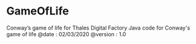 # GameOfLife
Conway’s game of life for Thales Digital Factory
Java code for Conway's game of life
@date : 02/03/2020
@version : 1.0

